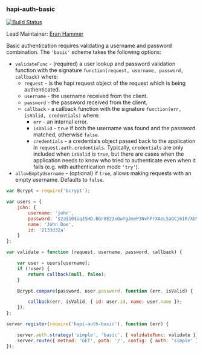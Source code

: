 ### hapi-auth-basic

[![Build Status](https://secure.travis-ci.org/hapijs/hapi-auth-basic.svg)](http://travis-ci.org/hapijs/hapi-auth-basic)

Lead Maintainer: [Eran Hammer](https://github.com/hueniverse)

Basic authentication requires validating a username and password combination. The `'basic'` scheme takes the following options:

- `validateFunc` - (required) a user lookup and password validation function with the signature `function(request, username, password, callback)` where:
    - `request` - is the hapi request object of the request which is being authenticated.
    - `username` - the username received from the client.
    - `password` - the password received from the client.
    - `callback` - a callback function with the signature `function(err, isValid, credentials)` where:
        - `err` - an internal error.
        - `isValid` - `true` if both the username was found and the password matched, otherwise `false`.
        - `credentials` - a credentials object passed back to the application in `request.auth.credentials`. Typically, `credentials` are only
          included when `isValid` is `true`, but there are cases when the application needs to know who tried to authenticate even when it fails
          (e.g. with authentication mode `'try'`).
- `allowEmptyUsername` - (optional) if `true`, allows making requests with an empty username. Defaults to `false`.

```javascript
var Bcrypt = require('bcrypt');

var users = {
    john: {
        username: 'john',
        password: '$2a$10$iqJSHD.BGr0E2IxQwYgJmeP3NvhPrXAeLSaGCj6IR/XU5QtjVu5Tm',   // 'secret'
        name: 'John Doe',
        id: '2133d32a'
    }
};

var validate = function (request, username, password, callback) {

    var user = users[username];
    if (!user) {
        return callback(null, false);
    }

    Bcrypt.compare(password, user.password, function (err, isValid) {

        callback(err, isValid, { id: user.id, name: user.name });
    });
};

server.register(require('hapi-auth-basic'), function (err) {

    server.auth.strategy('simple', 'basic', { validateFunc: validate });
    server.route({ method: 'GET', path: '/', config: { auth: 'simple' } });
});
```
